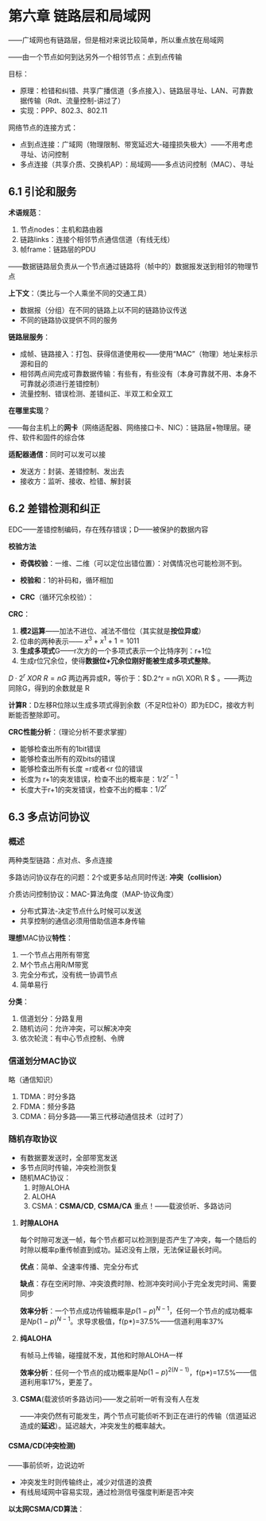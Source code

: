 # 第六章 链路层和局域网

——广域网也有链路层，但是相对来说比较简单，所以重点放在局域网

——由一个节点如何到达另外一个相邻节点：点到点传输

目标：

- 原理：检错和纠错、共享广播信道（多点接入）、链路层寻址、LAN、可靠数据传输（Rdt、流量控制-讲过了）
- 实现：PPP、802.3、802.11

网络节点的连接方式：

- 点到点连接：广域网（物理限制、带宽延迟大-碰撞损失极大）——不用考虑寻址、访问控制
- 多点连接（共享介质、交换机AP）：局域网——多点访问控制（MAC）、寻址

## 6.1 引论和服务

**术语规范**：

1. 节点nodes：主机和路由器
2. 链路links：连接个相邻节点通信信道（有线无线）
3. 帧frame：链路层的PDU

——数据链路层负责从一个节点通过链路将（帧中的）数据报发送到相邻的物理节点

**上下文**：（类比与一个人乘坐不同的交通工具）

- 数据报（分组）在不同的链路上以不同的链路协议传送
- 不同的链路协议提供不同的服务

**链路层服务**：

- 成帧、链路接入：打包、获得信道使用权——使用“MAC”（物理）地址来标示源和目的
- 相邻两点间完成可靠数据传输：有些有，有些没有（本身可靠就不用、本身不可靠就必须进行差错控制）
- 流量控制、错误检测、差错纠正、半双工和全双工

**在哪里实现**？

——每台主机上的**网卡**（网络适配器、网络接口卡、NIC）：链路层+物理层。硬件、软件和固件的综合体

**适配器通信**：同时可以发可以接

- 发送方：封装、差错控制、发出去
- 接收方：监听、接收、检错、解封装

## 6.2 差错检测和纠正

EDC——差错控制编码，存在残存错误；D——被保护的数据内容

**校验方法**

- **奇偶校验**：一维、二维（可以定位出错位置）：对偶情况也可能检测不到。

- **校验和**：1的补码和，循环相加

- **CRC**（循环冗余校验）：

**CRC**：

1. **模2运算**——加法不进位、减法不借位（其实就是**按位异或**）
2. 位串的两种表示—— $x^3+x^1+1=1011$
3. **生成多项式**G——r次方的一个多项式表示一个比特序列：r+1位
4. 生成r位冗余位，使得**数据位+冗余位刚好能被生成多项式整除**。

$D·2^r\ XOR\ R = nG$ 两边再异或R，等价于：$D.2^r = nG\ XOR\ R $ 。——两边同除G，得到的余数就是 R

**计算R**：D左移R位除以生成多项式得到余数（不足R位补0）即为EDC，接收方判断能否整除即可。

**CRC性能分析**：（理论分析不要求掌握）

- 能够检查出所有的1bit错误
- 能够检查出所有的双bits的错误
- 能够检查出所有长度 =r或者<r 位的错误
- 长度为 r+1的突发错误，检查不出的概率是：$1/2^{r-1}$
- 长度大于r+1的突发错误，检查不出的概率：$1/2^{r}$

## 6.3 多点访问协议

### 概述

两种类型链路：点对点、多点连接

多路访问协议存在的问题：2个或更多站点同时传送: **冲突（collision）**

介质访问控制协议：MAC-算法角度（MAP-协议角度）

- 分布式算法-决定节点什么时候可以发送
- 共享控制的通信必须用借助信道本身传输

**理想**MAC协议**特性**：

1. 一个节点占用所有带宽
2. M个节点占用R/M带宽
3. 完全分布式，没有统一协调节点
4. 简单易行

**分类**：

1. 信道划分：分路复用
2. 随机访问：允许冲突，可以解决冲突
3. 依次轮流：有中心节点控制、令牌

### 信道划分MAC协议

略（通信知识）

1. TDMA：时分多路
2. FDMA：频分多路
3. CDMA：码分多路——第三代移动通信技术（过时了）

### 随机存取协议

- 有数据要发送时，全部带宽发送
- 多节点同时传输，冲突检测恢复
- 随机MAC协议：
  1. 时隙ALOHA
  2. ALOHA
  3. CSMA：**CSMA/CD**, **CSMA/CA** 重点！——载波侦听、多路访问

1. **时隙ALOHA**

   每个时隙可发送一帧，每个节点都可以检测到是否产生了冲突，每一个随后的时隙以概率p重传帧直到成功。延迟没有上限，无法保证最长时间。

   **优点**：简单、全速率传播、完全分布式

   **缺点**：存在空闲时隙、冲突浪费时隙、检测冲突时间小于完全发完时间、需要同步

   **效率分析**：一个节点成功传输概率是$p(1-p)^{N-1}$，任何一个节点的成功概率是$Np(1-p)^{N-1}$。求导求极值，f(p*)=37.5%——信道利用率37%

2. **纯ALOHA**

   有帧马上传输，碰撞就不发，其他和时隙ALOHA一样

   **效率分析**：任何一个节点的成功概率是$Np(1-p)^{2(N-1)}$，f(p*)=17.5%——信道利用率17%，更差了。

3. **CSMA**(载波侦听多路访问)——发之前听一听有没有人在发

   ——冲突仍然有可能发生，两个节点可能侦听不到正在进行的传输（信道延迟造成的**延迟**）。延迟越大，冲突发生的概率越大。

#### CSMA/CD(冲突检测)

——事前侦听，边说边听

- 冲突发生时则传输终止，减少对信道的浪费
- 有线局域网中容易实现，通过检测信号强度判断是否冲突

**以太网CSMA/CD算法**：